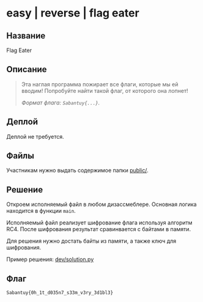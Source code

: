 # easy | reverse | flag eater

## Название

Flag Eater

## Описание

> Эта наглая программа пожирает все флаги, которые мы ей вводим! Попробуйте найти такой флаг, от которого она лопнет!
> 
> _Формат флага: `Sabantuy{...}`._

## Деплой

Деплой не требуется.

## Файлы

Участникам нужно выдать содержимое папки [public/](public/).

## Решение

Откроем исполняемый файл в любом дизассмеблере. Основная логика находится в функции `main`.

Исполняемый файл реализует шифрование флага используя алгоритм RC4. После шифрования результат сравинвается с байтами в памяти.

Для решения нужно достать байты из памяти, а также ключ для шифрования.

Пример решения: [dev/solution.py](dev/solution.py)

## Флаг

```
Sabantuy{0h_1t_d035n7_s33m_v3ry_3d1bl3}
```
